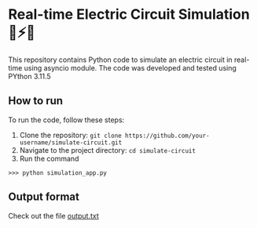 # Real-time Electric Circuit Simulation 🪫⚡🔋

This repository contains Python code to simulate an electric circuit in real-time using asyncio module. The code was developed and tested using PYthon 3.11.5

## How to run

To run the code, follow these steps:

1. Clone the repository: `git clone https://github.com/your-username/simulate-circuit.git`
2. Navigate to the project directory: `cd simulate-circuit`
3. Run the command 
```
>>> python simulation_app.py
```

## Output format 
Check out the file [output.txt](https://github.com/badrex/simulate-circuit/blob/main/output.txt)
